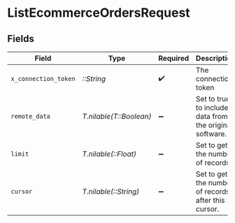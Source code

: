 # ListEcommerceOrdersRequest


## Fields

| Field                                                   | Type                                                    | Required                                                | Description                                             | Example                                                 |
| ------------------------------------------------------- | ------------------------------------------------------- | ------------------------------------------------------- | ------------------------------------------------------- | ------------------------------------------------------- |
| `x_connection_token`                                    | *::String*                                              | :heavy_check_mark:                                      | The connection token                                    |                                                         |
| `remote_data`                                           | *T.nilable(T::Boolean)*                                 | :heavy_minus_sign:                                      | Set to true to include data from the original software. | true                                                    |
| `limit`                                                 | *T.nilable(::Float)*                                    | :heavy_minus_sign:                                      | Set to get the number of records.                       | 10                                                      |
| `cursor`                                                | *T.nilable(::String)*                                   | :heavy_minus_sign:                                      | Set to get the number of records after this cursor.     | 1b8b05bb-5273-4012-b520-8657b0b90874                    |